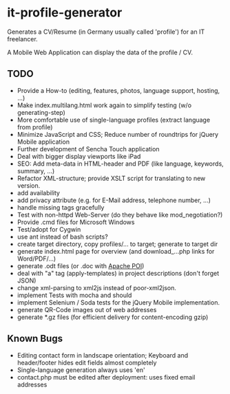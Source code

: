 # it-profile-generator

Generates a CV/Resume (in Germany usually called 'profile') for an IT freelancer.

A Mobile Web Application can display the data of the profile / CV.

## TODO

  * Provide a How-to (editing, features, photos, language support, hosting, ...)
  * Make index.multilang.html work again to simplify testing (w/o generating-step)
  * More comfortable use of single-language profiles (extract language from profile)
  * Minimize JavaScript and CSS; Reduce number of roundtrips for jQuery Mobile application
  * Further development of Sencha Touch application
  * Deal with bigger display viewports like iPad
  * SEO: Add meta-data in HTML-header and PDF (like language, keywords, summary, ...)
  * Refactor XML-structure; provide XSLT script for translating to new version.
  * add availability
  * add privacy attribute (e.g. for E-Mail address, telephone number, ...)
  * handle missing tags gracefully
  * Test with non-httpd Web-Server (do they behave like mod_negotiation?)
  * Provide .cmd files for Microsoft Windows
  * Test/adopt for Cygwin
  * use ant instead of bash scripts?
  * create target directory, copy profiles/... to target; generate to target dir
  * generate index.html page for overview (and download_...php links for Word/PDF/...)
  * generate .odt files (or .doc with [Apache POI](http://poi.apache.org/))
  * deal with "a" tag (apply-templates) in project descriptions (don't forget JSON)
  * change xml-parsing to xml2js instead of poor-xml2json.
  * implement Tests with mocha and should
  * implement Selenium / Soda tests for the jQuery Mobile implementation.
  * generate QR-Code images out of web addresses
  * generate *.gz files (for efficient delivery for content-encoding gzip)

## Known Bugs

  * Editing contact form in landscape orientation; Keyboard and header/footer hides edit fields almost completely
  * Single-language generation always uses 'en'
  * contact.php must be edited after deployment: uses fixed email addresses
